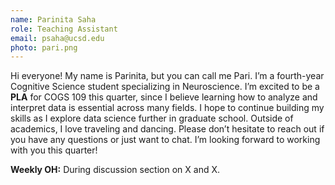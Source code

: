 ```yaml
---
name: Parinita Saha
role: Teaching Assistant
email: psaha@ucsd.edu
photo: pari.png
---
```


Hi everyone! My name is Parinita, but you can call me Pari. I’m a fourth-year Cognitive Science student specializing in Neuroscience. I’m excited to be a **PLA** for COGS 109 this quarter, since I believe learning how to analyze and interpret data is essential across many fields. I hope to continue building my skills as I explore data science further in graduate school. Outside of academics, I love traveling and dancing. Please don’t hesitate to reach out if you have any questions or just want to chat. I’m looking forward to working with you this quarter!

**Weekly OH:** During discussion section on X and X.
